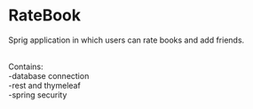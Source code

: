 # RateBook
Sprig application in which users can rate books and add friends.<br/><br/>

Contains:<br/>
-database connection<br/>
-rest and thymeleaf <br/>
-spring security
